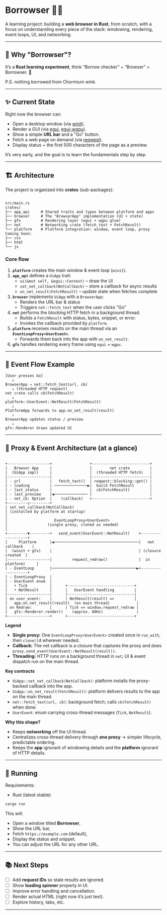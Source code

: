 # Borrowser 🦀🌐

A learning project: building a **web browser in Rust**, from scratch, with a focus on 
understanding every piece of the stack: windowing, rendering, event loops, UI, and networking.

---

## 🙋 Why "Borrowser"?

It’s a **Rust learning experiment**, think “Borrow checker” + “Browser” = Borrowser. 🦀

P.S. nothing borrowed from Chormium *wink*.

---

## ✨ Current State

Right now the browser can:

- Open a desktop window (via [winit](https://github.com/rust-windowing/winit)).
- Render a GUI (via [egui](https://github.com/emilk/egui), [egui-wgpu](https://github.com/emilk/egui/tree/master/crates/egui-wgpu)).
- Show a simple **URL bar** and a "Go" button.
- Fetch a web page on demand (via [reqwest](https://docs.rs/reqwest)).
- Display status + the first 500 characters of the page as a preview.

It’s very early, and the goal is to learn the fundamentals step by step.

---

## 🏗️ Architecture

The project is organized into **crates** (sub-packages):

```

src/main.rs
crates/
├── app_api     # Shared traits and types between platform and apps
├── browser     # The "BrowserApp" implementation (UI + state)
├── gfx         # Rendering layer (egui + wgpu glue)
├── net         # Networking crate (fetch_text + FetchResult)
└── platform    # Platform integration: window, event loop, proxy
Coming Soon:
├── css
├── html
└── js
````

### Core flow

1. **`platform`** creates the main window & event loop (`winit`).
2. **`app_api`** defines a `UiApp` trait:
   - `ui(&mut self, &egui::Context)` – draw the UI
   - `set_net_callback(NetCallback)` – store a callback for async results
   - `on_net_result(FetchResult)` – update state when fetches complete
3. **`browser`** implements `UiApp` with a `BrowserApp`:
   - Renders the URL bar & status
   - Triggers `net::fetch_text` when the user clicks "Go"
4. **`net`** performs the blocking HTTP fetch in a background thread.
   - Builds a `FetchResult` with status, bytes, snippet, or error.
   - Invokes the callback provided by `platform`.
5. **`platform`** receives results on the main thread via an **`EventLoopProxy<UserEvent>`**.
   - Forwards them back into the app with `on_net_result`.
6. **`gfx`** handles rendering every frame using `egui` + `wgpu`.

---

## 🔄 Event Flow Example

```text
[User presses Go]
   ↓
BrowserApp → net::fetch_text(url, cb)
   ↓ (threaded HTTP request)
net crate calls cb(FetchResult)
   ↓
platform::UserEvent::NetResult(FetchResult)
   ↓
PlatformApp forwards to app.on_net_result(result)
   ↓
BrowserApp updates status / preview
   ↓
gfx::Renderer draws updated UI
````

---

## 🧭 Proxy & Event Architecture (at a glance)

```

+-------------------+                 +--------------------------+
|   Browser App     |                 |        net crate         |
|  (UiApp impl)     |                 |  (threaded HTTP fetch)   |
|-------------------|                 |--------------------------|
| - url             |   fetch_text()  | reqwest::blocking::get() |
| - loading         | ───────────────▶|  build FetchResult       |
| - last_status     |                 |  cb(FetchResult)         |
| - last_preview    |◀─────────────── |                          |
| - net_cb: Option  |    (callback)   +--------------------------+
+---------┬---------+
│ set_net_callback(NetCallback)
│ (installed by platform at startup)
│
│                     EventLoopProxy<UserEvent>
│                  (single proxy, cloned as needed)
│
+---------▼---------+   send_event(UserEvent::NetResult)    +-------------------+
|     Platform      |◀──────────────────────────────────────|   net callback    |
|  (winit + gfx)    |                                       | (closure created  |
|-------------------|         request_redraw()              |  in platform)     |
| - EventLoop       |──────────────────────────────────────▶+-------------------+
| - EventLoopProxy  |
| - UserEvent enum  |
|   • Tick          |      +------------------------------+
|   • NetResult     |      |   UserEvent handling         |
|-------------------|      |------------------------------|
| on user_event:    |      | NetResult(result) =>         |
|   app.on_net_result(result)  (on main thread)            |
| on Redraw:        |      | Tick => window.request_redraw |
|   gfx::Renderer.render()    (approx. 60Hz)               |
+-------------------+      +------------------------------+

```

**Legend**
- **Single proxy:** One `EventLoopProxy<UserEvent>` created once in `run_with`, then `clone()`d wherever needed.
- **Callback:** The net callback is a closure that captures the proxy and does `proxy.send_event(UserEvent::NetResult(result))`.
- **Threading:** HTTP runs on a background thread in `net`; UI & event dispatch run on the main thread.

**Key contracts**
- `UiApp::set_net_callback(NetCallback)`: platform installs the proxy-backed callback into the app.
- `UiApp::on_net_result(FetchResult)`: platform delivers results to the app on the main thread.
- `net::fetch_text(url, cb)`: background fetch; calls `cb(FetchResult)` when done.
- `UserEvent`: enum carrying cross-thread messages (`Tick`, `NetResult`).

**Why this shape?**
- Keeps **networking** off the UI thread.
- Centralizes cross-thread delivery through **one proxy** → simpler lifecycle, predictable ordering.
- Keeps the **app** ignorant of windowing details and the **platform** ignorant of HTTP details.

---

## 🚀 Running

Requirements:

* Rust (latest stable)

```bash
cargo run
```

This will:

* Open a window titled **Borrowser**,
* Show the URL bar,
* Fetch `https://example.com` (default),
* Display the status and snippet.
* You can adjust the URL for any other URL.

---

## 📚 Next Steps

* [ ] Add **request IDs** so stale results are ignored.
* [ ] Show **loading spinner** properly in UI.
* [ ] Improve error handling and cancellation.
* [ ] Render actual HTML (right now it’s just text).
* [ ] Explore history, tabs, etc.

---
